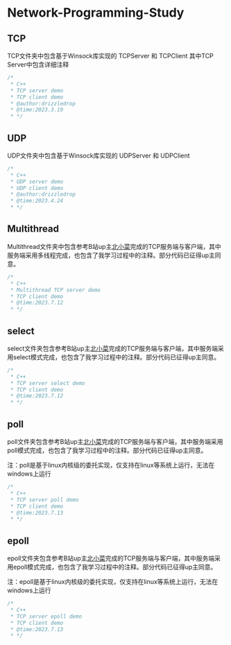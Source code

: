 # Network-Programming-Study

## TCP

TCP文件夹中包含基于Winsock库实现的 TCPServer 和 TCPClient 
其中TCP Server中包含详细注释

```C++
/*
 * C++ 
 * TCP server demo
 * TCP client demo
 * @author:drizzledrop
 * @time:2023.3.19
 * */
```





## UDP

UDP文件夹中包含基于Winsock库实现的 UDPServer 和 UDPClient 

```C++
/*
 * C++ 
 * UDP server demo
 * UDP client demo
 * @author:drizzledrop
 * @time:2023.4.24
 * */
```





## Multithread

Multithread文件夹中包含参考B站up主[北小菜](https://www.bilibili.com/video/BV1Fv4y167kj/)完成的TCP服务端与客户端，其中服务端采用多线程完成，也包含了我学习过程中的注释。部分代码已征得up主同意。

```c++
/*
 * C++ 
 * Multithread TCP server demo
 * TCP client demo
 * @time:2023.7.12
 * */
```





## select

select文件夹包含参考B站up主[北小菜](https://www.bilibili.com/video/BV1Fv4y167kj/)完成的TCP服务端与客户端，其中服务端采用select模式完成，也包含了我学习过程中的注释。部分代码已征得up主同意。

```c++
/*
 * C++ 
 * TCP server select demo
 * TCP client demo
 * @time:2023.7.12
 * */
```




## poll

poll文件夹包含参考B站up主[北小菜](https://www.bilibili.com/video/BV1iG4y1C7iS/)完成的TCP服务端与客户端，其中服务端采用poll模式完成，也包含了我学习过程中的注释。部分代码已征得up主同意。

注：poll是基于linux内核级的委托实现，仅支持在linux等系统上运行，无法在windows上运行

```c++
/*
 * C++ 
 * TCP server poll demo
 * TCP client demo
 * @time:2023.7.13
 * */
```





## epoll

epoll文件夹包含参考B站up主[北小菜](https://www.bilibili.com/video/BV1iG4y1C7iS/)完成的TCP服务端与客户端，其中服务端采用epoll模式完成，也包含了我学习过程中的注释。部分代码已征得up主同意。

注：epoll是基于linux内核级的委托实现，仅支持在linux等系统上运行，无法在windows上运行

```c++
/*
 * C++ 
 * TCP server epoll demo
 * TCP client demo
 * @time:2023.7.13
 * */
```

